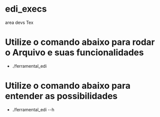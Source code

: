 # edi_execs
area devs Tex


# Utilize o comando abaixo para rodar o Arquivo e suas funcionalidades
- ./ferramental_edi

# Utilize o comando abaixo para entender as possibilidades
- ./ferramental_edi --h